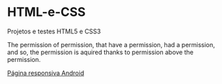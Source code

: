 # HTML-e-CSS
 Projetos e testes HTML5 e CSS3

 The permission of permission, that have a permission, had a permission, and so, the permission is aquired thanks to permission above the permission.

 <a href=" https://ratin-00.github.io/HTML-e-CSS/ModuloII/Desafios/desafio_solo.html">Página responsiva Android</a>